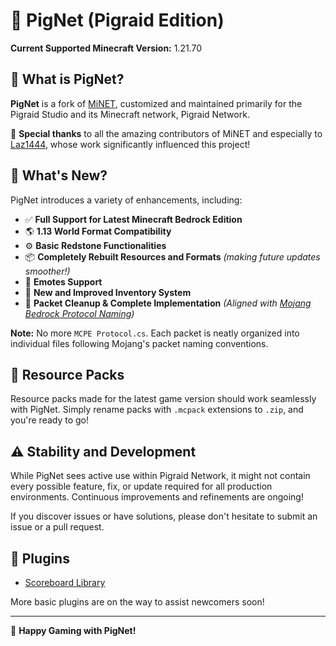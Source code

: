 # 🐷 **PigNet (Pigraid Edition)**

**Current Supported Minecraft Version:** 1.21.70

## 📖 **What is PigNet?**

**PigNet** is a fork of [MiNET](https://github.com/NiclasOlofsson/MiNET), customized and maintained primarily for the Pigraid Studio and its Minecraft network, Pigraid Network.

🙏 **Special thanks** to all the amazing contributors of MiNET and especially to [Laz1444](https://github.com/laz1444), whose work significantly influenced this project!

## 🚀 **What's New?**

PigNet introduces a variety of enhancements, including:

- ✅ **Full Support for Latest Minecraft Bedrock Edition**
- 🌎 **1.13 World Format Compatibility**
- ⚙️ **Basic Redstone Functionalities**
- 📦 **Completely Rebuilt Resources and Formats** *(making future updates smoother!)*
- 🕺 **Emotes Support**
- 🎒 **New and Improved Inventory System**
- 📡 **Packet Cleanup & Complete Implementation** *(Aligned with [Mojang Bedrock Protocol Naming](https://mojang.github.io/bedrock-protocol-docs/html/packets.html))*

**Note:** No more `MCPE Protocol.cs`. Each packet is neatly organized into individual files following Mojang's packet naming conventions.

## 🎨 **Resource Packs**

Resource packs made for the latest game version should work seamlessly with PigNet. Simply rename packs with `.mcpack` extensions to `.zip`, and you're ready to go!

## ⚠️ **Stability and Development**

While PigNet sees active use within Pigraid Network, it might not contain every possible feature, fix, or update required for all production environments. Continuous improvements and refinements are ongoing!

If you discover issues or have solutions, please don't hesitate to submit an issue or a pull request.

## 🔌 **Plugins**

* [Scoreboard Library](https://github.com/Pigraid-Games/ScoreboardLibrary)

More basic plugins are on the way to assist newcomers soon!

---

🎉 **Happy Gaming with PigNet!**

